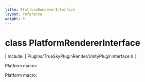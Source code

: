 ```yaml
---
title: PlatformRendererInterface
layout: reference
weight: 0
---
```

class PlatformRendererInterface
===

| Include: | PlugIns/TrueSkyPluginRender/UnityPluginInterface.h |

Platform macro:




Platform macro:


